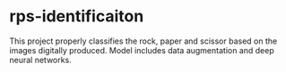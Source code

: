 # rps-identificaiton
This project properly classifies the rock, paper and scissor based on the images digitally produced.
Model includes data augmentation and deep neural networks.
